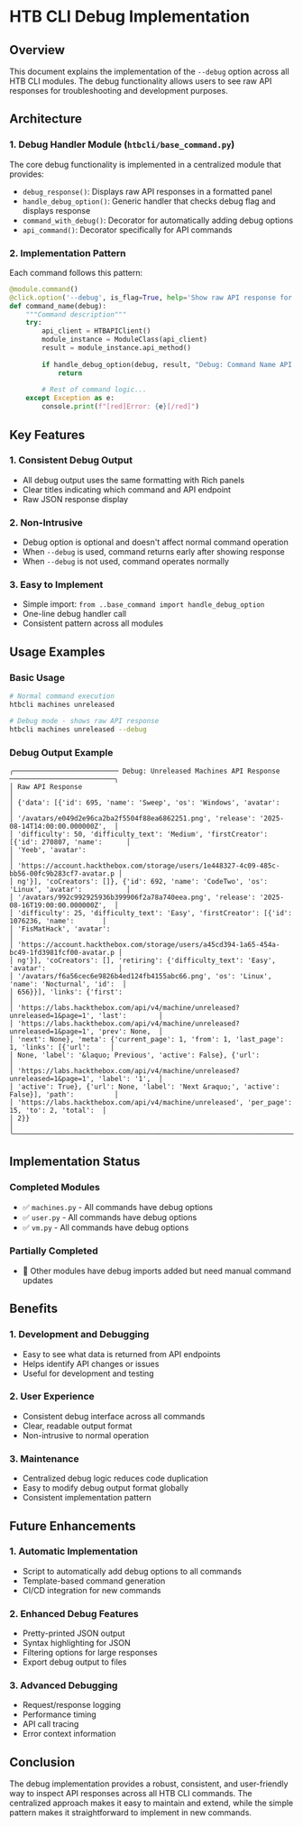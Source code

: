# HTB CLI Debug Implementation

## Overview

This document explains the implementation of the `--debug` option across all HTB CLI modules. The debug functionality allows users to see raw API responses for troubleshooting and development purposes.

## Architecture

### 1. Debug Handler Module (`htbcli/base_command.py`)

The core debug functionality is implemented in a centralized module that provides:

- `debug_response()`: Displays raw API responses in a formatted panel
- `handle_debug_option()`: Generic handler that checks debug flag and displays response
- `command_with_debug()`: Decorator for automatically adding debug options
- `api_command()`: Decorator specifically for API commands

### 2. Implementation Pattern

Each command follows this pattern:

```python
@module.command()
@click.option('--debug', is_flag=True, help='Show raw API response for debugging')
def command_name(debug):
    """Command description"""
    try:
        api_client = HTBAPIClient()
        module_instance = ModuleClass(api_client)
        result = module_instance.api_method()
        
        if handle_debug_option(debug, result, "Debug: Command Name API Response"):
            return
        
        # Rest of command logic...
    except Exception as e:
        console.print(f"[red]Error: {e}[/red]")
```

## Key Features

### 1. Consistent Debug Output
- All debug output uses the same formatting with Rich panels
- Clear titles indicating which command and API endpoint
- Raw JSON response display

### 2. Non-Intrusive
- Debug option is optional and doesn't affect normal command operation
- When `--debug` is used, command returns early after showing response
- When `--debug` is not used, command operates normally

### 3. Easy to Implement
- Simple import: `from ..base_command import handle_debug_option`
- One-line debug handler call
- Consistent pattern across all modules

## Usage Examples

### Basic Usage
```bash
# Normal command execution
htbcli machines unreleased

# Debug mode - shows raw API response
htbcli machines unreleased --debug
```

### Debug Output Example
```
╭────────────────────────── Debug: Unreleased Machines API Response ──────────────────────────╮
│ Raw API Response                                                                            │
│ {'data': [{'id': 695, 'name': 'Sweep', 'os': 'Windows', 'avatar':                           │
│ '/avatars/e049d2e96ca2ba2f5504f88ea6862251.png', 'release': '2025-08-14T14:00:00.000000Z',  │
│ 'difficulty': 50, 'difficulty_text': 'Medium', 'firstCreator': [{'id': 270807, 'name':      │
│ 'Yeeb', 'avatar':                                                                           │
│ 'https://account.hackthebox.com/storage/users/1e448327-4c09-485c-bb56-00fc9b283cf7-avatar.p │
│ ng'}], 'coCreators': []}, {'id': 692, 'name': 'CodeTwo', 'os': 'Linux', 'avatar':           │
│ '/avatars/992c992925936b399906f2a78a740eea.png', 'release': '2025-08-16T19:00:00.000000Z',  │
│ 'difficulty': 25, 'difficulty_text': 'Easy', 'firstCreator': [{'id': 1076236, 'name':       │
│ 'FisMatHack', 'avatar':                                                                     │
│ 'https://account.hackthebox.com/storage/users/a45cd394-1a65-454a-bc49-1fd3981fcf00-avatar.p │
│ ng'}], 'coCreators': [], 'retiring': {'difficulty_text': 'Easy', 'avatar':                  │
│ '/avatars/f6a56cec6e9826b4ed124fb4155abc66.png', 'os': 'Linux', 'name': 'Nocturnal', 'id':  │
│ 656}}], 'links': {'first':                                                                  │
│ 'https://labs.hackthebox.com/api/v4/machine/unreleased?unreleased=1&page=1', 'last':        │
│ 'https://labs.hackthebox.com/api/v4/machine/unreleased?unreleased=1&page=1', 'prev': None,  │
│ 'next': None}, 'meta': {'current_page': 1, 'from': 1, 'last_page': 1, 'links': [{'url':     │
│ None, 'label': '&laquo; Previous', 'active': False}, {'url':                                │
│ 'https://labs.hackthebox.com/api/v4/machine/unreleased?unreleased=1&page=1', 'label': '1',  │
│ 'active': True}, {'url': None, 'label': 'Next &raquo;', 'active': False}], 'path':          │
│ 'https://labs.hackthebox.com/api/v4/machine/unreleased', 'per_page': 15, 'to': 2, 'total':  │
│ 2}}                                                                                         │
╰─────────────────────────────────────────────────────────────────────────────────────────────╯
```

## Implementation Status

### Completed Modules
- ✅ `machines.py` - All commands have debug options
- ✅ `user.py` - All commands have debug options
- ✅ `vm.py` - All commands have debug options

### Partially Completed
- 🔄 Other modules have debug imports added but need manual command updates

## Benefits

### 1. Development and Debugging
- Easy to see what data is returned from API endpoints
- Helps identify API changes or issues
- Useful for development and testing

### 2. User Experience
- Consistent debug interface across all commands
- Clear, readable output format
- Non-intrusive to normal operation

### 3. Maintenance
- Centralized debug logic reduces code duplication
- Easy to modify debug output format globally
- Consistent implementation pattern

## Future Enhancements

### 1. Automatic Implementation
- Script to automatically add debug options to all commands
- Template-based command generation
- CI/CD integration for new commands

### 2. Enhanced Debug Features
- Pretty-printed JSON output
- Syntax highlighting for JSON
- Filtering options for large responses
- Export debug output to files

### 3. Advanced Debugging
- Request/response logging
- Performance timing
- API call tracing
- Error context information

## Conclusion

The debug implementation provides a robust, consistent, and user-friendly way to inspect API responses across all HTB CLI commands. The centralized approach makes it easy to maintain and extend, while the simple pattern makes it straightforward to implement in new commands.
